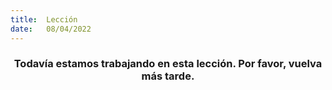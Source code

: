 ```yaml
---
title:  Lección
date:   08/04/2022
---
```


### <center>Todavía estamos trabajando en esta lección. Por favor, vuelva más tarde.</center>